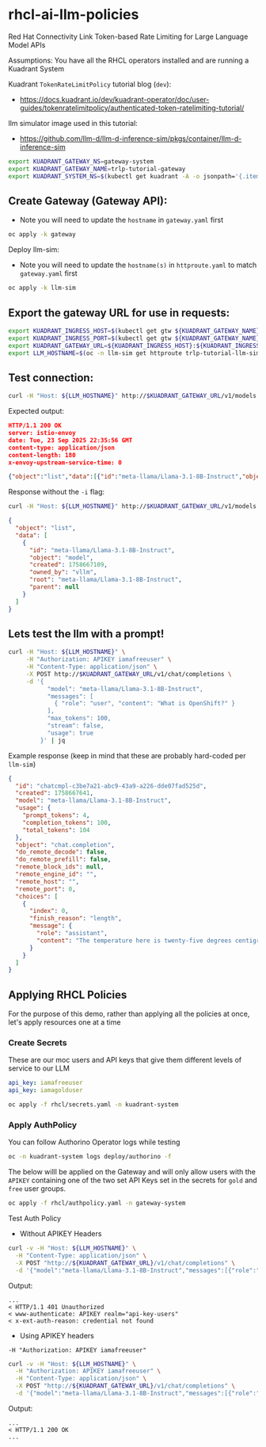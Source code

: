# rhcl-ai-llm-policies
Red Hat Connectivity Link Token-based Rate Limiting for Large Language Model APIs

Assumptions: You have all the RHCL operators installed and are running a Kuadrant System

Kuadrant `TokenRateLimitPolicy` tutorial blog (`dev`):
- https://docs.kuadrant.io/dev/kuadrant-operator/doc/user-guides/tokenratelimitpolicy/authenticated-token-ratelimiting-tutorial/

llm simulator image used in this tutorial:
- https://github.com/llm-d/llm-d-inference-sim/pkgs/container/llm-d-inference-sim

```sh
export KUADRANT_GATEWAY_NS=gateway-system
export KUADRANT_GATEWAY_NAME=trlp-tutorial-gateway
export KUADRANT_SYSTEM_NS=$(kubectl get kuadrant -A -o jsonpath='{.items[0].metadata.namespace}')
```
## Create Gateway (Gateway API):

- Note you will need to update the `hostname` in `gateway.yaml` first
```sh
oc apply -k gateway  
```

Deploy llm-sim:
- Note you will need to update the `hostname(s)` in `httproute.yaml` to match `gateway.yaml` first
```sh
oc apply -k llm-sim     
```

## Export the gateway URL for use in requests:

```sh
export KUADRANT_INGRESS_HOST=$(kubectl get gtw ${KUADRANT_GATEWAY_NAME} -n ${KUADRANT_GATEWAY_NS} -o jsonpath='{.status.addresses[0].value}')
export KUADRANT_INGRESS_PORT=$(kubectl get gtw ${KUADRANT_GATEWAY_NAME} -n ${KUADRANT_GATEWAY_NS} -o jsonpath='{.spec.listeners[?(@.name=="http")].port}')
export KUADRANT_GATEWAY_URL=${KUADRANT_INGRESS_HOST}:${KUADRANT_INGRESS_PORT}
export LLM_HOSTNAME=$(oc -n llm-sim get httproute trlp-tutorial-llm-sim -o jsonpath='{.spec.hostnames[0]}{"\n"}')
```

## Test connection:

```sh
curl -H "Host: ${LLM_HOSTNAME}" http://$KUADRANT_GATEWAY_URL/v1/models -i
```

Expected output:
```json
HTTP/1.1 200 OK
server: istio-envoy
date: Tue, 23 Sep 2025 22:35:56 GMT
content-type: application/json
content-length: 180
x-envoy-upstream-service-time: 0

{"object":"list","data":[{"id":"meta-llama/Llama-3.1-8B-Instruct","object":"model","created":1758666957,"owned_by":"vllm","root":"meta-llama/Llama-3.1-8B-Instruct","parent":null}]}
```

Response without the `-i` flag:
```sh
curl -H "Host: ${LLM_HOSTNAME}" http://$KUADRANT_GATEWAY_URL/v1/models | jq
```

```json
{
  "object": "list",
  "data": [
    {
      "id": "meta-llama/Llama-3.1-8B-Instruct",
      "object": "model",
      "created": 1758667109,
      "owned_by": "vllm",
      "root": "meta-llama/Llama-3.1-8B-Instruct",
      "parent": null
    }
  ]
}
```

## Lets test the llm with a prompt!
```sh
curl -H "Host: ${LLM_HOSTNAME}" \
     -H "Authorization: APIKEY iamafreeuser" \
     -H "Content-Type: application/json" \
     -X POST http://$KUADRANT_GATEWAY_URL/v1/chat/completions \
     -d '{
           "model": "meta-llama/Llama-3.1-8B-Instruct",
           "messages": [
             { "role": "user", "content": "What is OpenShift?" }
           ],
           "max_tokens": 100,
           "stream": false,
           "usage": true
         }' | jq
```

Example response (keep in mind that these are probably hard-coded per `llm-sim`)
```json
{
  "id": "chatcmpl-c3be7a21-abc9-43a9-a226-dde07fad525d",
  "created": 1758667641,
  "model": "meta-llama/Llama-3.1-8B-Instruct",
  "usage": {
    "prompt_tokens": 4,
    "completion_tokens": 100,
    "total_tokens": 104
  },
  "object": "chat.completion",
  "do_remote_decode": false,
  "do_remote_prefill": false,
  "remote_block_ids": null,
  "remote_engine_id": "",
  "remote_host": "",
  "remote_port": 0,
  "choices": [
    {
      "index": 0,
      "finish_reason": "length",
      "message": {
        "role": "assistant",
        "content": "The temperature here is twenty-five degrees centigrade. The temperature here is twenty-five degrees centigrade. Testing@, #testing 1$ ,2%,3^, [4&*5], 6~, 7-_ + (8 : 9) / \\ < > . The rest is silence.  Give a man a fish and you feed him for a day; teach a man to fish and you feed him for a lifetime Alas, poor Yorick! I knew him, Horatio: A "
      }
    }
  ]
}
```

## Applying RHCL Policies

For the purpose of this demo, rather than applying all the policies at once, let's apply resources one at a time

### Create Secrets
These are our moc users and API keys that give them different levels of service to our LLM

```yaml
api_key: iamafreeuser
api_key: iamagolduser
```

```sh
oc apply -f rhcl/secrets.yaml -n kuadrant-system  
```

### Apply AuthPolicy 

You can follow Authorino Operator logs while testing

```sh
oc -n kuadrant-system logs deploy/authorino -f
```

The below willl be applied on the Gateway and will only allow users with the `APIKEY` containing one of the two set 
API Keys set in the secrets for `gold` and `free` user groups.

```sh
oc apply -f rhcl/authpolicy.yaml -n gateway-system 
```

Test Auth Policy

- Without APIKEY Headers

```sh
curl -v -H "Host: ${LLM_HOSTNAME}" \
  -H "Content-Type: application/json" \
  -X POST "http://${KUADRANT_GATEWAY_URL}/v1/chat/completions" \
  -d '{"model":"meta-llama/Llama-3.1-8B-Instruct","messages":[{"role":"user","content":"What is OpenShift?"}],"max_tokens":100,"stream":false,"usage":true}'
```

Output:
```
...
< HTTP/1.1 401 Unauthorized
< www-authenticate: APIKEY realm="api-key-users"
< x-ext-auth-reason: credential not found
```

- Using APIKEY headers

```
-H "Authorization: APIKEY iamafreeuser"
```

```sh
curl -v -H "Host: ${LLM_HOSTNAME}" \
  -H "Authorization: APIKEY iamafreeuser" \
  -H "Content-Type: application/json" \
  -X POST "http://${KUADRANT_GATEWAY_URL}/v1/chat/completions" \
  -d '{"model":"meta-llama/Llama-3.1-8B-Instruct","messages":[{"role":"user","content":"What is OpenShift?"}],"max_tokens":100,"stream":false,"usage":true}'
```

Output:

```
...
< HTTP/1.1 200 OK
...
```